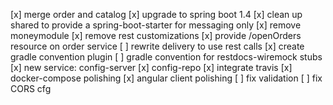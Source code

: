 [x] merge order and catalog
[x] upgrade to spring boot 1.4
[x] clean up shared to provide a spring-boot-starter for messaging only
[x] remove moneymodule
[x] remove rest customizations
[x] provide /openOrders resource on order service
[ ] rewrite delivery to use rest calls
[x] create gradle convention plugin
  [ ] gradle convention for restdocs-wiremock stubs
[x] new service: config-server
[x] config-repo
[x] integrate travis
[x] docker-compose polishing
[x] angular client polishing
[ ] fix validation
[ ] fix CORS cfg
